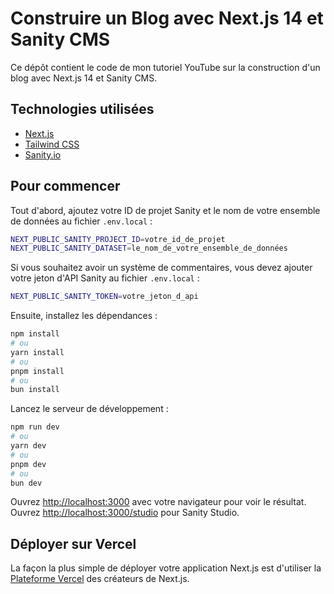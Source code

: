 # Construire un Blog avec Next.js 14 et Sanity CMS

Ce dépôt contient le code de mon tutoriel YouTube sur la construction d'un blog avec Next.js 14 et Sanity CMS.

## Technologies utilisées

- [Next.js](https://nextjs.org/)
- [Tailwind CSS](https://tailwindcss.com/)
- [Sanity.io](https://www.sanity.io/)

## Pour commencer

Tout d'abord, ajoutez votre ID de projet Sanity et le nom de votre ensemble de données au fichier `.env.local` :

```bash
NEXT_PUBLIC_SANITY_PROJECT_ID=votre_id_de_projet
NEXT_PUBLIC_SANITY_DATASET=le_nom_de_votre_ensemble_de_données
```

Si vous souhaitez avoir un système de commentaires, vous devez ajouter votre jeton d'API Sanity au fichier `.env.local` :

```bash
NEXT_PUBLIC_SANITY_TOKEN=votre_jeton_d_api
```

Ensuite, installez les dépendances :

```bash
npm install
# ou
yarn install
# ou
pnpm install
# ou
bun install
```

Lancez le serveur de développement :

```bash
npm run dev
# ou
yarn dev
# ou
pnpm dev
# ou
bun dev
```

Ouvrez [http://localhost:3000](http://localhost:3000) avec votre navigateur pour voir le résultat. Ouvrez [http://localhost:3000/studio](http://localhost:3000/studio) pour Sanity Studio.

## Déployer sur Vercel

La façon la plus simple de déployer votre application Next.js est d'utiliser la [Plateforme Vercel](https://vercel.com/new?utm_medium=default-template&filter=next.js&utm_source=create-next-app&utm_campaign=create-next-app-readme) des créateurs de Next.js.
